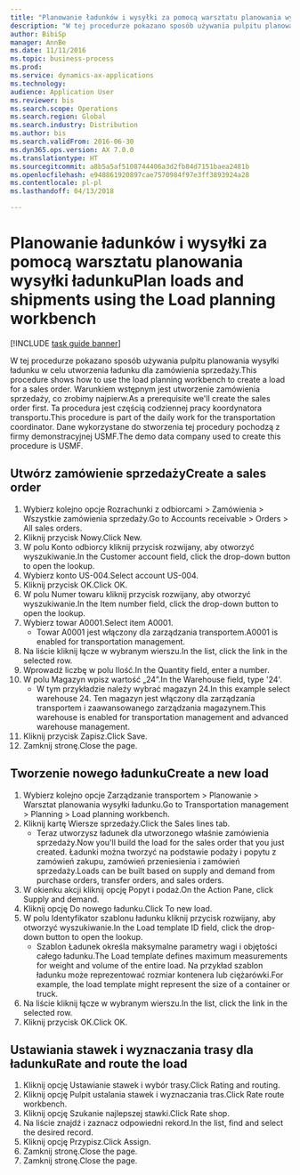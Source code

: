 ```yaml
--- 
title: "Planowanie ładunków i wysyłki za pomocą warsztatu planowania wysyłki ładunku"
description: "W tej procedurze pokazano sposób używania pulpitu planowania wysyłki ładunku w celu utworzenia ładunku dla zamówienia sprzedaży."
author: BibiSp
manager: AnnBe
ms.date: 11/11/2016
ms.topic: business-process
ms.prod: 
ms.service: dynamics-ax-applications
ms.technology: 
audience: Application User
ms.reviewer: bis
ms.search.scope: Operations
ms.search.region: Global
ms.search.industry: Distribution
ms.author: bis
ms.search.validFrom: 2016-06-30
ms.dyn365.ops.version: AX 7.0.0
ms.translationtype: HT
ms.sourcegitcommit: a8b5a5af5108744406a3d2fb84d7151baea2481b
ms.openlocfilehash: e948861920897cae7570984f97e3ff3893924a28
ms.contentlocale: pl-pl
ms.lasthandoff: 04/13/2018

---
```

# <a name="plan-loads-and-shipments-using-the-load-planning-workbench"></a><span data-ttu-id="0d62d-103">Planowanie ładunków i wysyłki za pomocą warsztatu planowania wysyłki ładunku</span><span class="sxs-lookup"><span data-stu-id="0d62d-103">Plan loads and shipments using the Load planning workbench</span></span>

[!INCLUDE [task guide banner](../../includes/task-guide-banner.md)]

<span data-ttu-id="0d62d-104">W tej procedurze pokazano sposób używania pulpitu planowania wysyłki ładunku w celu utworzenia ładunku dla zamówienia sprzedaży.</span><span class="sxs-lookup"><span data-stu-id="0d62d-104">This procedure shows how to use the load planning workbench to create a load for a sales order.</span></span> <span data-ttu-id="0d62d-105">Warunkiem wstępnym jest utworzenie zamówienia sprzedaży, co zrobimy najpierw.</span><span class="sxs-lookup"><span data-stu-id="0d62d-105">As a prerequisite we'll create the sales order first.</span></span> <span data-ttu-id="0d62d-106">Ta procedura jest częścią codziennej pracy koordynatora transportu.</span><span class="sxs-lookup"><span data-stu-id="0d62d-106">This procedure is part of the daily work for the transportation coordinator.</span></span> <span data-ttu-id="0d62d-107">Dane wykorzystane do stworzenia tej procedury pochodzą z firmy demonstracyjnej USMF.</span><span class="sxs-lookup"><span data-stu-id="0d62d-107">The demo data company used to create this procedure is USMF.</span></span>


## <a name="create-a-sales-order"></a><span data-ttu-id="0d62d-108">Utwórz zamówienie sprzedaży</span><span class="sxs-lookup"><span data-stu-id="0d62d-108">Create a sales order</span></span>
1. <span data-ttu-id="0d62d-109">Wybierz kolejno opcje Rozrachunki z odbiorcami > Zamówienia > Wszystkie zamówienia sprzedaży.</span><span class="sxs-lookup"><span data-stu-id="0d62d-109">Go to Accounts receivable > Orders > All sales orders.</span></span>
2. <span data-ttu-id="0d62d-110">Kliknij przycisk Nowy.</span><span class="sxs-lookup"><span data-stu-id="0d62d-110">Click New.</span></span>
3. <span data-ttu-id="0d62d-111">W polu Konto odbiorcy kliknij przycisk rozwijany, aby otworzyć wyszukiwanie.</span><span class="sxs-lookup"><span data-stu-id="0d62d-111">In the Customer account field, click the drop-down button to open the lookup.</span></span>
4. <span data-ttu-id="0d62d-112">Wybierz konto US-004.</span><span class="sxs-lookup"><span data-stu-id="0d62d-112">Select account US-004.</span></span>
5. <span data-ttu-id="0d62d-113">Kliknij przycisk OK.</span><span class="sxs-lookup"><span data-stu-id="0d62d-113">Click OK.</span></span>
6. <span data-ttu-id="0d62d-114">W polu Numer towaru kliknij przycisk rozwijany, aby otworzyć wyszukiwanie.</span><span class="sxs-lookup"><span data-stu-id="0d62d-114">In the Item number field, click the drop-down button to open the lookup.</span></span>
7. <span data-ttu-id="0d62d-115">Wybierz towar A0001.</span><span class="sxs-lookup"><span data-stu-id="0d62d-115">Select item A0001.</span></span>
    * <span data-ttu-id="0d62d-116">Towar A0001 jest włączony dla zarządzania transportem.</span><span class="sxs-lookup"><span data-stu-id="0d62d-116">A0001 is enabled for transportation management.</span></span>  
8. <span data-ttu-id="0d62d-117">Na liście kliknij łącze w wybranym wierszu.</span><span class="sxs-lookup"><span data-stu-id="0d62d-117">In the list, click the link in the selected row.</span></span>
9. <span data-ttu-id="0d62d-118">Wprowadź liczbę w polu Ilość.</span><span class="sxs-lookup"><span data-stu-id="0d62d-118">In the Quantity field, enter a number.</span></span>
10. <span data-ttu-id="0d62d-119">W polu Magazyn wpisz wartość „24”.</span><span class="sxs-lookup"><span data-stu-id="0d62d-119">In the Warehouse field, type '24'.</span></span>
    * <span data-ttu-id="0d62d-120">W tym przykładzie należy wybrać magazyn 24.</span><span class="sxs-lookup"><span data-stu-id="0d62d-120">In this example select warehouse 24.</span></span> <span data-ttu-id="0d62d-121">Ten magazyn jest włączony dla zarządzania transportem i zaawansowanego zarządzania magazynem.</span><span class="sxs-lookup"><span data-stu-id="0d62d-121">This warehouse is enabled for transportation management and advanced warehouse management.</span></span>  
11. <span data-ttu-id="0d62d-122">Kliknij przycisk Zapisz.</span><span class="sxs-lookup"><span data-stu-id="0d62d-122">Click Save.</span></span>
12. <span data-ttu-id="0d62d-123">Zamknij stronę.</span><span class="sxs-lookup"><span data-stu-id="0d62d-123">Close the page.</span></span>

## <a name="create-a-new-load"></a><span data-ttu-id="0d62d-124">Tworzenie nowego ładunku</span><span class="sxs-lookup"><span data-stu-id="0d62d-124">Create a new load</span></span>
1. <span data-ttu-id="0d62d-125">Wybierz kolejno opcje Zarządzanie transportem > Planowanie > Warsztat planowania wysyłki ładunku.</span><span class="sxs-lookup"><span data-stu-id="0d62d-125">Go to Transportation management > Planning > Load planning workbench.</span></span>
2. <span data-ttu-id="0d62d-126">Kliknij kartę Wiersze sprzedaży.</span><span class="sxs-lookup"><span data-stu-id="0d62d-126">Click the Sales lines tab.</span></span>
    * <span data-ttu-id="0d62d-127">Teraz utworzysz ładunek dla utworzonego właśnie zamówienia sprzedaży.</span><span class="sxs-lookup"><span data-stu-id="0d62d-127">Now you'll build the load for the sales order that you just created.</span></span> <span data-ttu-id="0d62d-128">Ładunki można tworzyć na podstawie podaży i popytu z zamówień zakupu, zamówień przeniesienia i zamówień sprzedaży.</span><span class="sxs-lookup"><span data-stu-id="0d62d-128">Loads can be built based on supply and demand from purchase orders, transfer orders, and sales orders.</span></span>  
3. <span data-ttu-id="0d62d-129">W okienku akcji kliknij opcję Popyt i podaż.</span><span class="sxs-lookup"><span data-stu-id="0d62d-129">On the Action Pane, click Supply and demand.</span></span>
4. <span data-ttu-id="0d62d-130">Kliknij opcję Do nowego ładunku.</span><span class="sxs-lookup"><span data-stu-id="0d62d-130">Click To new load.</span></span>
5. <span data-ttu-id="0d62d-131">W polu Identyfikator szablonu ładunku kliknij przycisk rozwijany, aby otworzyć wyszukiwanie.</span><span class="sxs-lookup"><span data-stu-id="0d62d-131">In the Load template ID field, click the drop-down button to open the lookup.</span></span>
    * <span data-ttu-id="0d62d-132">Szablon Ładunek określa maksymalne parametry wagi i objętości całego ładunku.</span><span class="sxs-lookup"><span data-stu-id="0d62d-132">The Load template defines maximum measurements for weight and volume of the entire load.</span></span> <span data-ttu-id="0d62d-133">Na przykład szablon ładunku może reprezentować rozmiar kontenera lub ciężarówki.</span><span class="sxs-lookup"><span data-stu-id="0d62d-133">For example, the load template might represent the size of a container or truck.</span></span>  
6. <span data-ttu-id="0d62d-134">Na liście kliknij łącze w wybranym wierszu.</span><span class="sxs-lookup"><span data-stu-id="0d62d-134">In the list, click the link in the selected row.</span></span>
7. <span data-ttu-id="0d62d-135">Kliknij przycisk OK.</span><span class="sxs-lookup"><span data-stu-id="0d62d-135">Click OK.</span></span>

## <a name="rate-and-route-the-load"></a><span data-ttu-id="0d62d-136">Ustawiania stawek i wyznaczania trasy dla ładunku</span><span class="sxs-lookup"><span data-stu-id="0d62d-136">Rate and route the load</span></span>
1. <span data-ttu-id="0d62d-137">Kliknij opcję Ustawianie stawek i wybór trasy.</span><span class="sxs-lookup"><span data-stu-id="0d62d-137">Click Rating and routing.</span></span>
2. <span data-ttu-id="0d62d-138">Kliknij opcję Pulpit ustalania stawek i wyznaczania tras.</span><span class="sxs-lookup"><span data-stu-id="0d62d-138">Click Rate route workbench.</span></span>
3. <span data-ttu-id="0d62d-139">Kliknij opcję Szukanie najlepszej stawki.</span><span class="sxs-lookup"><span data-stu-id="0d62d-139">Click Rate shop.</span></span>
4. <span data-ttu-id="0d62d-140">Na liście znajdź i zaznacz odpowiedni rekord.</span><span class="sxs-lookup"><span data-stu-id="0d62d-140">In the list, find and select the desired record.</span></span>
5. <span data-ttu-id="0d62d-141">Kliknij opcję Przypisz.</span><span class="sxs-lookup"><span data-stu-id="0d62d-141">Click Assign.</span></span>
6. <span data-ttu-id="0d62d-142">Zamknij stronę.</span><span class="sxs-lookup"><span data-stu-id="0d62d-142">Close the page.</span></span>
7. <span data-ttu-id="0d62d-143">Zamknij stronę.</span><span class="sxs-lookup"><span data-stu-id="0d62d-143">Close the page.</span></span>


